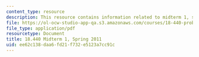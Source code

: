 ```yaml
---
content_type: resource
description: This resource contains information related to midterm 1, spring 2011.
file: https://ol-ocw-studio-app-qa.s3.amazonaws.com/courses/18-440-probability-and-random-variables-spring-2014/ee62c138daa6fd21f732e5123a7cc91c_MIT18_440S14_mid1_2011.pdf
file_type: application/pdf
resourcetype: Document
title: 18.440 Midterm 1, Spring 2011
uid: ee62c138-daa6-fd21-f732-e5123a7cc91c
---
```


